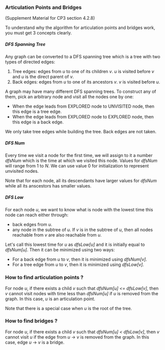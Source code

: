 ### Articulation Points and Bridges

(Supplement Material for CP3 section 4.2.8)

To understand why the algorithm for articulation points and bridges work, you must get 3 concepts clearly.

##### DFS Spanning Tree

Any graph can be converted to a DFS spanning tree which is a tree with two types of directed edges:

1. Tree edges: edges from _u_ to one of its children _v_. _u_ is visited before _v_ and _u_ is the direct parent of _v_.
2. Back edges: edges from _u_ to one of its ancestors _v_. _v_ is visited before _u_.

A graph may have many different DFS spanning trees. To construct any of them, pick an arbitrary node and visit
all the nodes one by one:

- When the edge leads from EXPLORED node to UNVISITED node, then this edge is a tree edge.
- When the edge leads from EXPLORED node to EXPLORED node, then this edge is a back edge.

We only take tree edges while building the tree. Back edges are not taken.

##### DFS Num
Every time we visit a node for the first time, we will assign to it a number _dfsNum_ which is the time at which we
visited this node. Values for _dfsNum_ will range from 1 to _N_. We can use value 0 for initialization to represent
unvisited nodes.

Note that for each node, all its descendants have larger values for _dfsNum_ while all its anscestors has smaller values.

##### DFS Low
For each node _u_, we want to know what is node with the lowest time this node can reach either through:

- back edges from _u_.
- any node in the subtree of _u_. If _v_ is in the subtree of _u_, then all nodes reachable from _v_ are also reachable from _u_.

Let's call this lowest time for _u_ as _dfsLow[u]_ and it is initially equal to _dfsNum[u]_. Then it can be minimized using two ways:

- For a back edge from _u_ to _v_, then it is minimized using _dfsNum[v]_. 
- For a tree edge from _u_ to _v_, then it is minimized using _dfsLow[v]_. 

### How to find articulation points ?
For node _u_, if there exists a child _v_ such that _dfsNum[u] <= dfsLow[v]_, then _v_ cannot visit nodes with time less than
_dfsNum[u]_ if _u_ is removed from the graph. In this case, _u_ is an articulation point.

Note that there is a special case when _u_ is the root of the tree.

### How to find bridges ?
For node _u_, if there exists a child _v_ such that _dfsNum[u] < dfsLow[v]_, then _v_ cannot visit _u_ if the edge from
_u_ -> _v_ is removed from the graph. In this case, edge _u_ -> _v_ is a bridge.

